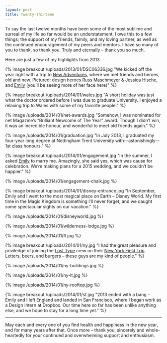 ```yaml
---
layout: post
title: Twenty-thirteen
---
```


To say the last twelve months have been some of the most sublime and surreal of my life so far would be an understatement. I owe this to a few things; the support of my friends, family, and my loving partner, as well as the continued encouragement of my peers and mentors. I have so many of you to thank, so thank you. Truly and eternally – thank you so much.

Here are just a few of my highlights from 2013.

{% image breakout /uploads/2013/01/DSC06336.jpg "We kicked off the year right with a trip to [New Adventures](http://2013.newadventuresconf.com), where we met friends and heroes, old and new. Pictured: design heroes [Russ Maschmeyer](http://twitter.com/strangenative) & [Jessica Hische](http://twitter.com/jessicahische), and [Emily](http://twitter.com/iamemliy) (you’ll be seeing more of her face here)" %}

{% image breakout /uploads/2014/01/wales.jpg "A short holiday was just what the doctor ordered before I was due to graduate University. I enjoyed a relaxing trip to Wales with some of my favorite people." %}

{% image /uploads/2014/01/net-awards.jpg "Somehow, I was nominated for net Magazine’s “Brilliant Newcome of The Year” award. Though I didn’t win, it was an incredible honour, and wonderful to meet old friends again." %}

{% image /uploads/2014/01/graduation.jpg "In July 2013, I graduated my four-year long degree at Nottingham Trent University with—astonishingly—1st class honours." %}

{% image breakout /uploads/2014/01/engagement.jpg "In the summer, I asked [Emily](http://twitter.com/iamemliy) to marry me. Amazingly, she said yes, which was cause for celebration. We’re making plans for a 2015 wedding, and we couldn’t be happier." %}

{% image /uploads/2014/01/engagement-chalk.jpg %}

{% image breakout /uploads/2014/01/disney-entrance.jpg "In September, Emily and I went to the most magical place on Earth – Disney World. My first time in the Magic Kingdom is something I’ll never forget, and we caught some spectacular sights on our vacation." %}

{% image /uploads/2014/01/disneyworld.jpg %}

{% image /uploads/2014/01/wilderness-lodge.jpg %}

{% image /uploads/2014/01/fl.jpg %}

{% image breakout /uploads/2014/01/ny.jpg "I had the great pleasure and priviledge of joining the [Lost Type](http://losttype.com/) crew on their [New York Field Trip](http://fieldtripny.com/). Letters, beers, and burgers – these guys are my kind of people." %}

{% image /uploads/2014/01/ny-buildings.jpg %}

{% image /uploads/2014/01/ny-lt.jpg %}

{% image /uploads/2014/01/ny-rooftop.jpg %}

{% image breakout /uploads/2014/01/sf.jpg "2013 ended with a bang – Emily and I left England and landed in San Francisco, where I began work as a Design Intern at Dropbox. Our time here so far has been unlike anything else, and we hope to stay for a long time yet." %}

* * *

May each and every one of you find health and happiness in the new year, and for many years after that. Once more – thank you, sincerely and whole-heartedly for your continued and overwhelming support and enthusiasm.